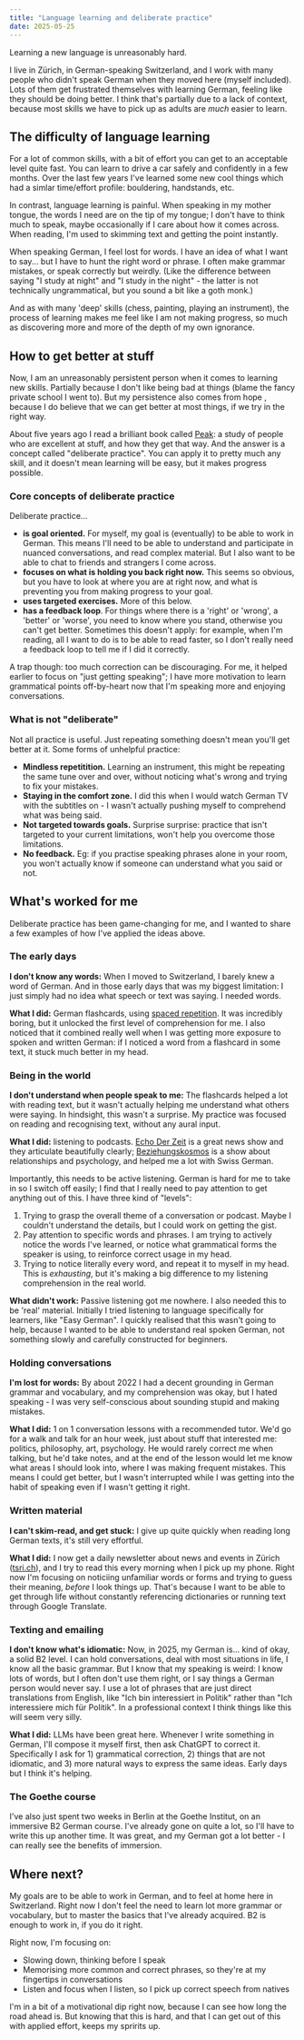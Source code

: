 ```yaml
---
title: "Language learning and deliberate practice"
date: 2025-05-25
---
```


Learning a new language is unreasonably hard.

I live in Zürich, in German-speaking Switzerland, and I work with many people who didn't speak German when they moved here (myself included). Lots of them get frustrated themselves with learning German, feeling like they should be doing better. I think that's partially due to a lack of context, because most skills we have to pick up as adults are _much_ easier to learn.

## The difficulty of language learning

For a lot of common skills, with a bit of effort you can get to an acceptable level quite fast. You can learn to drive a car safely and confidently in a few months. Over the last few years I've learned some new cool things which had a simlar time/effort profile: bouldering, handstands, etc. 

In contrast, language learning is painful. When speaking in my mother tongue, the words I need are on the tip of my tongue; I don't have to think much to speak, maybe occasionally if I care about how it comes across. When reading, I'm used to skimming text and getting the point instantly.

When speaking German, I feel lost for words. I have an idea of what I want to say... but I have to hunt the right word or phrase. I often make grammar mistakes, or speak correctly but weirdly. (Like the difference between saying "I study at night" and "I study in the night" - the latter is not technically ungrammatical, but you sound a bit like a goth monk.)

And as with many 'deep' skills (chess, painting, playing an instrument), the process of learning makes me feel like I am not making progress, so much as discovering more and more of the depth of my own ignorance.

## How to get better at stuff

Now, I am an unreasonably persistent person when it comes to learning new skills. Partially because I don't like being bad at things (blame the fancy private school I went to). But my persistence also comes from hope , because I do believe that we can get better at most things, if we try in the right way.

About five years ago I read a brilliant book called [Peak](https://www.samuelthomasdavies.com/book-summaries/psychology/peak/): a study of people who are excellent at stuff, and how they get that way. And the answer is a concept called "deliberate practice". You can apply it to pretty much any skill, and it doesn't mean learning will be easy, but it makes progress possible.

### Core concepts of deliberate practice

Deliberate practice...

- **is goal oriented.** For myself, my goal is (eventually) to be able to work in German. This means I'll need to be able to understand and participate in nuanced conversations, and read complex material. But I also want to be able to chat to friends and strangers I come across.
- **focuses on what is holding you back right now.** This seems so obvious, but you have to look at where you are at right now, and what is preventing you from making progress to your goal.
- **uses targeted exercises.** More of this below.
- **has a feedback loop**. For things where there is a 'right' or 'wrong', a 'better' or 'worse', you need to know where you stand, otherwise you can't get better. Sometimes this doesn't apply: for example, when I'm reading, all I want to do is to be able to read faster, so I don't really need a feedback loop to tell me if I did it correctly.

A trap though: too much correction can be discouraging. For me, it helped earlier to focus on "just getting speaking"; I have more motivation to learn grammatical points off-by-heart now that I'm speaking more and enjoying conversations.

### What is not "deliberate"

Not all practice is useful. Just repeating something doesn't mean you'll get better at it. Some forms of unhelpful practice:

- **Mindless repetitition.** Learning an instrument, this might be repeating the same tune over and over, without noticing what's wrong and trying to fix your mistakes.
- **Staying in the comfort zone.** I did this when I would watch German TV with the subtitles on - I wasn't actually pushing myself to comprehend what was being said.
- **Not targeted towards goals.** Surprise surprise: practice that isn't targeted to your current limitations, won't help you overcome those limitations.
- **No feedback.** Eg: if you practise speaking phrases alone in your room, you won't actually know if someone can understand what you said or not.

## What's worked for me

Deliberate practice has been game-changing for me, and I wanted to share a few examples of how I've applied the ideas above.

### The early days

**I don't know any words:** When I moved to Switzerland, I barely knew a word of German. And in those early days that was my biggest limitation: I just simply had no idea what speech or text was saying. I needed words.

**What I did:** German flashcards, using [spaced repetition](https://en.wikipedia.org/wiki/Spaced_repetition). It was incredibly boring, but it unlocked the first level of comprehension for me. I also noticed that it combined really well when I was getting more exposure to spoken and written German: if I noticed a word from a flashcard in some text, it stuck much better in my head.

### Being in the world

**I don't understand when people speak to me:** The flashcards helped a lot with reading text, but it wasn't actually helping me understand what others were saying. In hindsight, this wasn't a surprise. My practice was focused on reading and recognising text, without any aural input. 

**What I did:** listening to podcasts. [Echo Der Zeit](https://www.srf.ch/audio/echo-der-zeit) is a great news show and they articulate beautifully clearly; [Beziehungskosmos](https://www.beziehungskosmos.com/) is a show about relationships and psychology, and helped me a lot with Swiss German.

Importantly, this needs to be active listening. German is hard for me to take in so I switch off easily; I find that I really need to pay attention to get anything out of this. I have three kind of "levels":

1. Trying to grasp the overall theme of a conversation or podcast. Maybe I couldn't understand the details, but I could work on getting the gist.
2. Pay attention to specific words and phrases. I am trying to actively notice the words I've learned, or notice what grammatical forms the speaker is using, to reinforce correct usage in my head.
3. Trying to notice literally every word, and repeat it to myself in my head. This is _exhausting_, but it's making a big difference to my listening comprehension in the real world.

**What didn't work:** Passive listening got me nowhere. I also needed this to be 'real' material. Initially I tried listening to language specifically for learners, like "Easy German". I quickly realised that this wasn't going to help, because I wanted to be able to understand real spoken German, not something slowly and carefully constructed for beginners.

### Holding conversations

**I'm lost for words:** By about 2022 I had a decent grounding in German grammar and vocabulary, and my comprehension was okay, but I hated speaking - I was very self-conscious about sounding stupid and making mistakes.

**What I did:** 1 on 1 conversation lessons with a recommended tutor. We'd go for a walk and talk for an hour week, just about stuff that interested me: politics, philosophy, art, psychology. He would rarely correct me when talking, but he'd take notes, and at the end of the lesson would let me know what areas I should look into, where I was making frequent mistakes. This means I could get better, but I wasn't interrupted while I was getting into the habit of speaking even if I wasn't getting it right.

### Written material

**I can't skim-read, and get stuck:** I give up quite quickly when reading long German texts, it's still very effortful.

**What I did:** I now get a daily newsletter about news and events in Zürich ([tsri.ch](https://tsri.ch/)), and I try to read this every morning when I pick up my phone. Right now I'm focusing on noticiing unfamiliar words or forms and trying to guess their meaning, _before_ I look things up. That's because I want to be able to get through life without constantly referencing dictionaries or running text through Google Translate.

### Texting and emailing

**I don't know what's idiomatic:** Now, in 2025, my German is... kind of okay, a solid B2 level. I can hold conversations, deal with most situations in life, I know all the basic grammar. But I know that my speaking is weird: I know lots of words, but I often don't use them right, or I say things a German person would never say. I use a lot of phrases that are just direct translations from English, like "Ich bin interessiert in Politik" rather than "Ich interessiere mich für Politik". In a professional context I think things like this will seem very silly.

**What I did:** LLMs have been great here. Whenever I write something in German, I'll compose it myself first, then ask ChatGPT to correct it. Specifically I ask for 1) grammatical correction, 2) things that are not idiomatic, and 3) more natural ways to express the same ideas. Early days but I think it's helping.

### The Goethe course

I've also just spent two weeks in Berlin at the Goethe Institut, on an immersive B2 German course. I've already gone on quite a lot, so I'll have to write this up another time. It was great, and my German got a lot better - I can really see the benefits of immersion.

## Where next?

My goals are to be able to work in German, and to feel at home here in Switzerland. Right now I don't feel the need to learn lot more grammar or vocabulary, but to master the basics that I've already acquired. B2 is enough to work in, if you do it right.

Right now, I'm focusing on:

- Slowing down, thinking before I speak
- Memorising more common and correct phrases, so they're at my fingertips in conversations
- Listen and focus when I listen, so I pick up correct speech from natives

I'm in a bit of a motivational dip right now, because I can see how long the road ahead is. But knowing that this is hard, and that I can get out of this with applied effort, keeps my spririts up.
